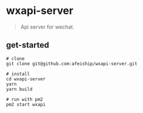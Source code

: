 # wxapi-server
> Api server for wechat.

## get-started
```shell
# clone
git clone git@github.com:afeiship/wxapi-server.git

# install
cd wxapi-server
yarn
yarn build

# run with pm2
pm2 start wxapi
```
